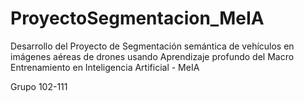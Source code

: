 # ProyectoSegmentacion_MeIA
Desarrollo del Proyecto de Segmentación semántica de vehículos en imágenes aéreas de drones usando Aprendizaje profundo del Macro Entrenamiento en Inteligencia Artificial - MeIA

Grupo 102-111
